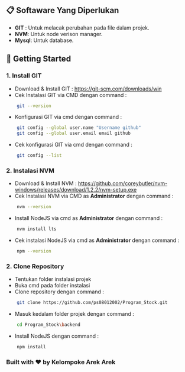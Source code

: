 ## 📋 Softaware Yang Diperlukan 

- **GIT** : Untuk melacak perubahan pada file dalam projek.
- **NVM**: Untuk node verison manager.
- **Mysql**: Untuk database.

## 🏁 Getting Started

### 1. Install GIT
- Download & Install GIT : 
https://git-scm.com/downloads/win
- Cek Instalasi GIT via CMD dengan command : 
```bash 
    git --version
```
- Konfigurasi GIT via cmd dengan command : 
```bash 
    git config --global user.name "Username github"
    git config --global user.email email github
```
- Cek konfigurasi GIT via cmd dengan command :
```bash 
    git config --list
```

### 2. Instalasi NVM
- Download & Install NVM : 
https://github.com/coreybutler/nvm-windows/releases/download/1.2.2/nvm-setup.exe
- Cek Instalasi NVM via CMD as **Administrator** dengan command : 
```bash 
    nvm --version
```
- Install NodeJS via cmd as **Administrator** dengan command : 
```bash 
    nvm install lts
```
- Cek instalasi NodeJS via cmd as **Administrator** dengan command :
```bash 
    npm --version
```

### 2. Clone Repository
- Tentukan folder instalasi projek 
- Buka cmd pada folder instalasi
- Clone repository dengan command :
```bash 
    git clone https://github.com/ps08012002/Program_Stock.git
```
- Masuk kedalam folder projek dengan command : 
```bash 
    cd Program_Stock\backend
```
- Install NodeJS dengan command :
```bash 
    npm install
```

### Built with ❤️ by Kelompoke Arek Arek
